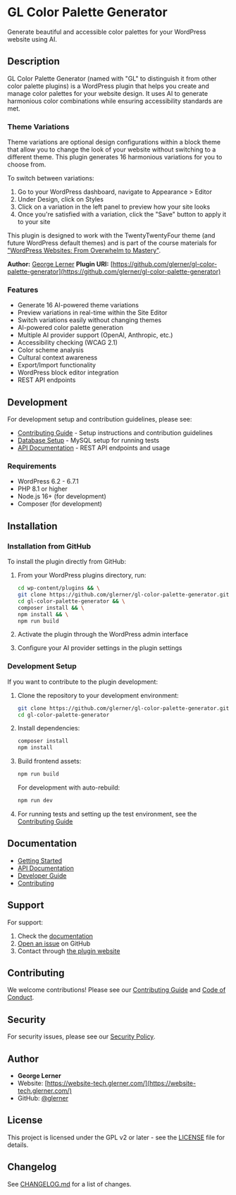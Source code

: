 # GL Color Palette Generator

Generate beautiful and accessible color palettes for your WordPress website using AI.

## Description

GL Color Palette Generator (named with "GL" to distinguish it from other color palette plugins) is a WordPress plugin that helps you create and manage color palettes for your website design. It uses AI to generate harmonious color combinations while ensuring accessibility standards are met.

### Theme Variations

Theme variations are optional design configurations within a block theme that allow you to change the look of your website without switching to a different theme. This plugin generates 16 harmonious variations for you to choose from.

To switch between variations:
1. Go to your WordPress dashboard, navigate to Appearance > Editor
2. Under Design, click on Styles
3. Click on a variation in the left panel to preview how your site looks
4. Once you're satisfied with a variation, click the "Save" button to apply it to your site

This plugin is designed to work with the TwentyTwentyFour theme (and future WordPress default themes) and is part of the course materials for ["WordPress Websites: From Overwhelm to Mastery"](https://website-overwhelm-to-mastery.glerner.com/).

**Author:** [George Lerner](https://website-tech.glerner.com/)
**Plugin URI:** [https://github.com/glerner/gl-color-palette-generator](https://github.com/glerner/gl-color-palette-generator)

### Features

- Generate 16 AI-powered theme variations
- Preview variations in real-time within the Site Editor
- Switch variations easily without changing themes
- AI-powered color palette generation
- Multiple AI provider support (OpenAI, Anthropic, etc.)
- Accessibility checking (WCAG 2.1)
- Color scheme analysis
- Cultural context awareness
- Export/Import functionality
- WordPress block editor integration
- REST API endpoints

## Development

For development setup and contribution guidelines, please see:
- [Contributing Guide](CONTRIBUTING.md) - Setup instructions and contribution guidelines
- [Database Setup](docs/database-setup.md) - MySQL setup for running tests
- [API Documentation](docs/API.md) - REST API endpoints and usage

### Requirements

- WordPress 6.2 - 6.7.1
- PHP 8.1 or higher
- Node.js 16+ (for development)
- Composer (for development)

## Installation

### Installation from GitHub

To install the plugin directly from GitHub:

1. From your WordPress plugins directory, run:
   ```bash
   cd wp-content/plugins && \
   git clone https://github.com/glerner/gl-color-palette-generator.git && \
   cd gl-color-palette-generator && \
   composer install && \
   npm install && \
   npm run build
   ```

2. Activate the plugin through the WordPress admin interface

3. Configure your AI provider settings in the plugin settings

### Development Setup

If you want to contribute to the plugin development:

1. Clone the repository to your development environment:
   ```bash
   git clone https://github.com/glerner/gl-color-palette-generator.git
   cd gl-color-palette-generator
   ```

2. Install dependencies:
   ```bash
   composer install
   npm install
   ```

3. Build frontend assets:
   ```bash
   npm run build
   ```

   For development with auto-rebuild:
   ```bash
   npm run dev
   ```

4. For running tests and setting up the test environment, see the [Contributing Guide](CONTRIBUTING.md)

## Documentation

- [Getting Started](docs/getting-started.md)
- [API Documentation](docs/API.md)
- [Developer Guide](docs/guides/developer-guide.md)
- [Contributing](CONTRIBUTING.md)

## Support

For support:
1. Check the [documentation](docs/)
2. [Open an issue](https://github.com/glerner/gl-color-palette-generator/issues) on GitHub
3. Contact through [the plugin website](https://website-tech.glerner.com/contact)

## Contributing

We welcome contributions! Please see our [Contributing Guide](CONTRIBUTING.md) and [Code of Conduct](CODE_OF_CONDUCT.md).

## Security

For security issues, please see our [Security Policy](SECURITY.md).

## Author

- **George Lerner**
- Website: [https://website-tech.glerner.com/](https://website-tech.glerner.com/)
- GitHub: [@glerner](https://github.com/glerner)

## License

This project is licensed under the GPL v2 or later - see the [LICENSE](LICENSE) file for details.

## Changelog

See [CHANGELOG.md](CHANGELOG.md) for a list of changes.
